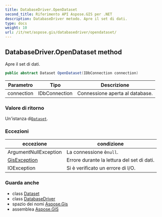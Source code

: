 ```yaml
---
title: DatabaseDriver.OpenDataset
second_title: Riferimento API Aspose.GIS per .NET
description: DatabaseDriver metodo. Apre il set di dati.
type: docs
weight: 10
url: /it/net/aspose.gis/databasedriver/opendataset/
---
```

## DatabaseDriver.OpenDataset method

Apre il set di dati.

```csharp
public abstract Dataset OpenDataset(IDbConnection connection)
```

| Parametro | Tipo | Descrizione |
| --- | --- | --- |
| connection | IDbConnection | Connessione aperta al database. |

### Valore di ritorno

Un'istanza di[`Dataset`](../../dataset/).

### Eccezioni

| eccezione | condizione |
| --- | --- |
| ArgumentNullException | La connessione è`null`. |
| [GisException](../../gisexception/) | Errore durante la lettura del set di dati. |
| IOException | Si è verificato un errore di I/O. |

### Guarda anche

* class [Dataset](../../dataset/)
* class [DatabaseDriver](../)
* spazio dei nomi [Aspose.Gis](../../databasedriver/)
* assemblea [Aspose.GIS](../../../)


